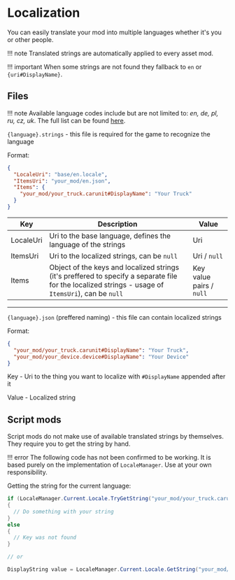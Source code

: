 # Localization

You can easily translate your mod into multiple languages whether it's you or other people.

<!-- prettier-ignore -->
!!! note
    Translated strings are automatically applied to every asset mod.

<!-- prettier-ignore -->
!!! important
    When some strings are not found they fallback to `en` or `{uri#DisplayName}`.

## Files

<!-- prettier-ignore -->
!!! note
    Available language codes include but are not limited to: *en, de, pl, ru, cz, uk*. The full list can be found [here](https://en.wikipedia.org/wiki/List_of_ISO_639-1_codes).

`{language}.strings` - this file is required for the game to recognize the language

Format:

```json
{
  "LocaleUri": "base/en.locale",
  "ItemsUri": "your_mod/en.json",
  "Items": {
    "your_mod/your_truck.carunit#DisplayName": "Your Truck"
  }
}
```

| Key       | Description                                                                                                                                         | Value                    |
| --------- | --------------------------------------------------------------------------------------------------------------------------------------------------- | ------------------------ |
| LocaleUri | Uri to the base language, defines the language of the strings                                                                                       | Uri                      |
| ItemsUri  | Uri to the localized strings, can be `null`                                                                                                         | Uri / `null`             |
| Items     | Object of the keys and localized strings (it's preffered to specify a separate file for the localized strings - usage of `ItemsUri`), can be `null` | Key value pairs / `null` |

---

`{language}.json` (preffered naming) - this file can contain localized strings

Format:

```json
{
  "your_mod/your_truck.carunit#DisplayName": "Your Truck",
  "your_mod/your_device.device#DisplayName": "Your Device"
}
```

Key - Uri to the thing you want to localize with `#DisplayName` appended after it

Value - Localized string

## Script mods

Script mods do not make use of available translated strings by themselves. They require you to get the string by hand.

<!-- prettier-ignore -->
!!! error
    The following code has not been confirmed to be working. It is based purely on the implementation of `LocaleManager`. Use at your own responsibility.

Getting the string for the current language:

```csharp
if (LocaleManager.Current.Locale.TryGetString("your_mod/your_truck.carunit#DisplayName", out DisplayString value))
{
  // Do something with your string
}
else
{
  // Key was not found
}

// or

DisplayString value = LocaleManager.Current.Locale.GetString("your_mod/your_truck.carunit#DisplayName"); // Warning! Throws ArgumentException when key is not found
```
